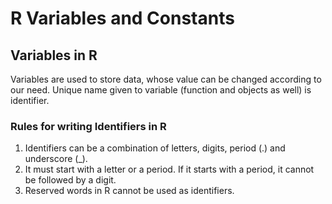 # R Variables and Constants

## Variables in R 

Variables are used to store data, whose value can be changed according to our need. Unique name given to variable (function and objects as well) is identifier.

### Rules for writing Identifiers in R

1. Identifiers can be a combination of letters, digits, period (.) and underscore (_).
2. It must start with a letter or a period. If it starts with a period, it cannot be followed by a digit.
3. Reserved words in R cannot be used as identifiers.

